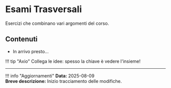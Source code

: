 # Esami Trasversali

Esercizi che combinano vari argomenti del corso.

## Contenuti

- In arrivo presto...

!!! tip "Axio"
    Collega le idee: spesso la chiave è vedere l'insieme!

---

!!! info "Aggiornamenti"
    **Data:** 2025-08-09  
    **Breve descrizione:** Inizio tracciamento delle modifiche.

